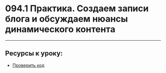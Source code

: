 # 094.1 Практика. Создаем записи блога и обсуждаем нюансы динамического контента

<hr>

## Ресурсы к уроку:

- [Проверить код](https://github.com/yankovalenko94/Webdev/tree/main/Ceramic_step_11)
